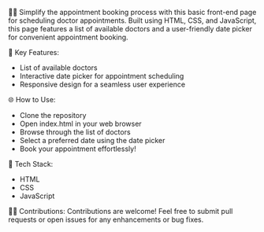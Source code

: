 👩‍⚕️ Simplify the appointment booking process with this basic front-end page for scheduling doctor appointments. Built using HTML, CSS, and JavaScript, this page features a list of available doctors and a user-friendly date picker for convenient appointment booking.

🚀 Key Features:

- List of available doctors
- Interactive date picker for appointment scheduling
- Responsive design for a seamless user experience

🌐 How to Use:

- Clone the repository
- Open index.html in your web browser
- Browse through the list of doctors
- Select a preferred date using the date picker
- Book your appointment effortlessly!

📖 Tech Stack:

- HTML
- CSS
- JavaScript

👨‍💻 Contributions:
Contributions are welcome! Feel free to submit pull requests or open issues for any enhancements or bug fixes.
